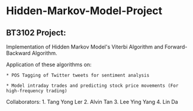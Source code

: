 # Hidden-Markov-Model-Project
## BT3102 Project: 
Implementation of Hidden Markov Model's Viterbi Algorithm and Forward-Backward Algorithm.

Application of these algorithms on:

    * POS Tagging of Twitter tweets for sentiment analysis

    * Model intraday trades and predicting stock price movements (For high-frequency trading)

Collaborators: 
    1. Tang Yong Ler
    2. Alvin Tan
    3. Lee Ying Yang
    4. Lin Da
